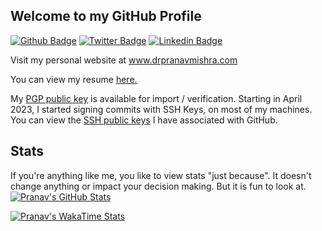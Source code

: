 ## Welcome to my GitHub Profile

[![Github Badge](https://img.shields.io/badge/-pranavmishra90-grey?style=flat&logo=github&logoColor=white&link=https://github.com/pranavmishra90/)](https://www.github.com/pranavmishra90/) [![Twitter Badge](https://img.shields.io/badge/-drpranavmishra-00acee?style=flat&logo=twitter&logoColor=white&link=https://twitter.com/drpranavmishra/)](https://www.twitter.com/drpranavmishra/) [![Linkedin Badge](https://img.shields.io/badge/-drpranavmishra-0072b1?style=flat&logo=Linkedin&logoColor=white&link=https://www.linkedin.com/in/drpranavmishra/)](https://www.linkedin.com/in/drpranavmishra/)  

Visit my personal website at www.drpranavmishra.com

<p align='left'> You can view my resume <a href='https://www.drpranavmishra.com/wp-content/uploads/cv/Pranav%20Mishra%20Curriculum%20Vitae.pdf' target=_blank><u>here</u>.</a></p>

My [PGP public key](./pgp/pranav-mishra-public.key) is available for import / verification. Starting in April 2023, I started signing commits with SSH Keys, on most of my machines. You can view the [SSH public keys](https://github.com/pranavmishra90.keys) I have associated with GitHub.



## Stats
If you're anything like me, you like to view stats "just because". It doesn't change anything or impact your decision making. But it is fun to look at.
[![Pranav's GitHub Stats](https://github-readme-stats-pm0102.vercel.app/api?username=pranavmishra90)](https://github.com/pranavmishra90/github-readme-stats)

[![Pranav's WakaTime Stats](https://github-readme-stats-pm0102.vercel.app/api/wakatime?username=pranavmishra90)](https://github.com/pranavmishra90/github-readme-stats)
<!-- Self-hosted api is not pulling -->

<!-- [![Top Langs](https://github-readme-stats-pm0102.vercel.app/api/top-langs/?username=pranavmishra90&layout=compact&langs_count=6)](https://github.com/pranavmishra90/github-readme-stats)
<p align=left> <img src=https://komarev.com/ghpvc/?username=pranavmishra90 alt=pranavmishra90 /> </p> -->


